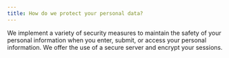 ```yaml
---
title: How do we protect your personal data?
---
```


<p>We implement a variety of security measures to maintain the safety of your personal information when you enter, submit, or access your personal information. We offer the use of a secure server and encrypt your sessions.</p>
